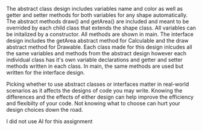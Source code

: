 The abstract class design includes variables name and color as well as getter and setter methods for both variables for any shape automatically. The abstract methods draw() and getArea() are included and meant to be overrided by each child class that extends the shape class. All variables can be initalized by a constructor. All methods are shown in main.
The interface design includes the getArea abstract method for Calculable and the draw abstract method for Drawable. Each class made for this design inlcudes all the same variables and methods from the abstract design however each individual class has it's own variable declarations and getter and setter methods written in each class. In main, the same methods are used but written for the interface design.

Picking whether to use abstract classes or interfaces matter in real-world scenarios as it affects the designs of code you may write. Knowing the differences and the effects of either design can help improve the efficiency and flexibilty of your code. Not knowing what to choose can hurt your design choices down the road.


I did not use AI for this assignment